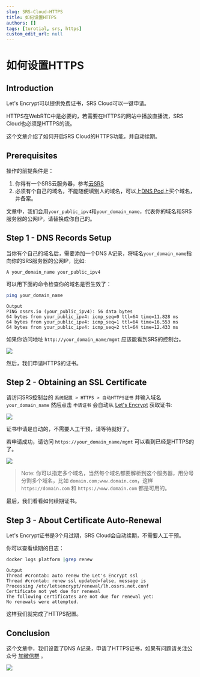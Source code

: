 ```yaml
---
slug: SRS-Cloud-HTTPS
title: 如何设置HTTPS
authors: []
tags: [turotial, srs, https]
custom_edit_url: null
---
```


# 如何设置HTTPS

## Introduction

Let's Encrypt可以提供免费证书，SRS Cloud可以一键申请。

HTTPS在WebRTC中是必要的，若需要在HTTPS的网站中播放直播流，SRS Cloud也必须是HTTPS的流。

这个文章介绍了如何开启SRS Cloud的HTTPS功能，并自动续期。

<!--truncate-->

## Prerequisites

操作的前提条件是：

1. 你得有一个SRS云服务器，参考[云SRS](https://www.bilibili.com/video/BV1844y1L7dL/)
1. 必须有个自己的域名，不能随便填别人的域名，可以上[DNS Pod](http://dnspod.com/)上买个域名，并备案。

文章中，我们会用`your_public_ipv4`和`your_domain_name`，代表你的域名和SRS服务器的公网IP，请替换成你自己的。

## Step 1 - DNS Records Setup

当你有个自己的域名后，需要添加一个DNS A记录，将域名`your_domain_name`指向你的SRS服务器的公网IP，比如:

```text
A your_domain_name your_public_ipv4
```

可以用下面的命令检查你的域名是否生效了：

```bash
ping your_domain_name
```

```text
Output
PING ossrs.io (your_public_ipv4): 56 data bytes
64 bytes from your_public_ipv4: icmp_seq=0 ttl=64 time=11.828 ms
64 bytes from your_public_ipv4: icmp_seq=1 ttl=64 time=16.553 ms
64 bytes from your_public_ipv4: icmp_seq=2 ttl=64 time=12.433 ms
```

如果你访问地址 `http://your_domain_name/mgmt` 应该能看到SRS的控制台。

![](/img/blog-2022-04-12-01.png)

然后，我们申请HTTPS的证书。

## Step 2 - Obtaining an SSL Certificate

请访问SRS控制台的 `系统配置 > HTTPS > 自动HTTPS证书` 并输入域名 `your_domain_name` 然后点击 `申请证书` 会自动从 [Let's Encrypt](https://letsencrypt.org/) 获取证书:

![](/img/blog-2022-04-12-02.png)

证书申请是自动的，不需要人工干预，请等待就好了。

若申请成功，请访问 `https://your_domain_name/mgmt` 可以看到已经是HTTPS的了。

![](/img/blog-2022-04-12-03.png)

> Note: 你可以指定多个域名，当然每个域名都要解析到这个服务器，用分号分割多个域名，比如 `domain.com;www.domain.com`，这样 `https://domain.com` 和 `https://www.domain.com` 都是可用的。

最后，我们看看如何续期证书。

## Step 3 - About Certificate Auto-Renewal

Let's Encrypt证书是3个月过期，SRS Cloud会自动续期，不需要人工干预。

你可以查看续期的日志：

```bash
docker logs platform |grep renew
```

```text
Output
Thread #crontab: auto renew the Let's Encrypt ssl
Thread #crontab: renew ssl updated=false, message is 
Processing /etc/letsencrypt/renewal/lh.ossrs.net.conf
Certificate not yet due for renewal
The following certificates are not due for renewal yet:
No renewals were attempted.
```

这样我们就完成了HTTPS配置。

## Conclusion

这个文章中，我们设置了DNS A记录，申请了HTTPS证书，如果有问题请关注公众号 [加微信群](/contact) 。

![](https://ossrs.net/gif/v1/sls.gif?site=ossrs.net&path=/lts/blog-zh/22-04-12-SRS-Cloud-HTTPS)


